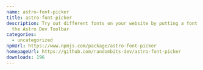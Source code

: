 ```yaml
---
name: astro-font-picker
title: astro-font-picker
description: Try out different fonts on your website by putting a font picker in
  the Astro Dev Toolbar
categories:
  - uncategorized
npmUrl: https://www.npmjs.com/package/astro-font-picker
homepageUrl: https://github.com/randombits-dev/astro-font-picker
downloads: 196
---
```

